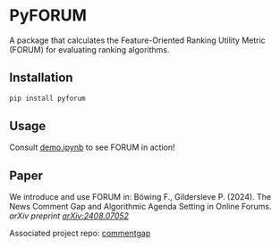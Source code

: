 # PyFORUM

A package that calculates the Feature-Oriented Ranking Utility Metric (FORUM) for evaluating ranking algorithms.

## Installation

```bash
pip install pyforum
```

## Usage
Consult [demo.ipynb](https://github.com/pgilders/pyforum/blob/main/demo.ipynb) to see FORUM in action!

## Paper

We introduce and use FORUM in:
Böwing F., Gildersleve P. (2024). The News Comment Gap and Algorithmic Agenda Setting in Online Forums. _arXiv preprint [arXiv:2408.07052](https://arxiv.org/abs/2408.07052)_

Associated project repo: [commentgap](https://github.com/dornleiten/commentgap)
